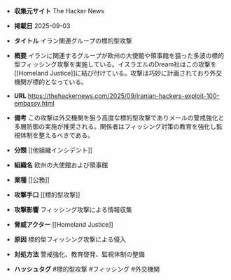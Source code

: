 - **収集元サイト**
The Hacker News

- **掲載日**
2025-09-03

- **タイトル**
イラン関連グループの標的型攻撃

- **概要**
イランに関連するグループが欧州の大使館や領事館を狙った多波の標的型フィッシング攻撃を実施している。イスラエルのDream社はこの攻撃を[[Homeland Justice]]に結び付けている。攻撃は巧妙に計画されており外交機関が標的となっている。

- **URL**
https://thehackernews.com/2025/09/iranian-hackers-exploit-100-embassy.html

- **備考**
この攻撃は外交機関を狙う高度な標的型攻撃でありメールの警戒強化と多層防御の実施が推奨される。関係者はフィッシング対策の教育を強化し監視体制を整えるべきである。

- **分類**
[[他組織インシデント]]

- **組織名**
欧州の大使館および領事館

- **業種**
[[公務]]

- **攻撃手口**
[[標的型攻撃]]

- **攻撃影響**
フィッシング攻撃による情報収集

- **脅威アクター**
[[Homeland Justice]]

- **原因**
標的型フィッシング攻撃による侵入

- **対処方法**
警戒強化、教育啓発、監視体制の整備

- **ハッシュタグ**
#標的型攻撃 #フィッシング #外交機関
